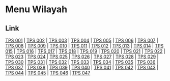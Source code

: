 # Menu Wilayah

## Link

[TPS 001](https://github.com/gigit-pemilu/pemilu-2024-65-kalimantan-utara/tree/main/pileg-dpr/hitung-suara/sub/65-kalimantan-utara/sub/71-kota-tarakan/sub/02-tarakan-tengah/sub/1003-sebengkok/sub/001-tps)
 | 
[TPS 002](https://github.com/gigit-pemilu/pemilu-2024-65-kalimantan-utara/tree/main/pileg-dpr/hitung-suara/sub/65-kalimantan-utara/sub/71-kota-tarakan/sub/02-tarakan-tengah/sub/1003-sebengkok/sub/002-tps)
 | 
[TPS 003](https://github.com/gigit-pemilu/pemilu-2024-65-kalimantan-utara/tree/main/pileg-dpr/hitung-suara/sub/65-kalimantan-utara/sub/71-kota-tarakan/sub/02-tarakan-tengah/sub/1003-sebengkok/sub/003-tps)
 | 
[TPS 004](https://github.com/gigit-pemilu/pemilu-2024-65-kalimantan-utara/tree/main/pileg-dpr/hitung-suara/sub/65-kalimantan-utara/sub/71-kota-tarakan/sub/02-tarakan-tengah/sub/1003-sebengkok/sub/004-tps)
 | 
[TPS 005](https://github.com/gigit-pemilu/pemilu-2024-65-kalimantan-utara/tree/main/pileg-dpr/hitung-suara/sub/65-kalimantan-utara/sub/71-kota-tarakan/sub/02-tarakan-tengah/sub/1003-sebengkok/sub/005-tps)
 | 
[TPS 006](https://github.com/gigit-pemilu/pemilu-2024-65-kalimantan-utara/tree/main/pileg-dpr/hitung-suara/sub/65-kalimantan-utara/sub/71-kota-tarakan/sub/02-tarakan-tengah/sub/1003-sebengkok/sub/006-tps)
 | 
[TPS 007](https://github.com/gigit-pemilu/pemilu-2024-65-kalimantan-utara/tree/main/pileg-dpr/hitung-suara/sub/65-kalimantan-utara/sub/71-kota-tarakan/sub/02-tarakan-tengah/sub/1003-sebengkok/sub/007-tps)
 | 
[TPS 008](https://github.com/gigit-pemilu/pemilu-2024-65-kalimantan-utara/tree/main/pileg-dpr/hitung-suara/sub/65-kalimantan-utara/sub/71-kota-tarakan/sub/02-tarakan-tengah/sub/1003-sebengkok/sub/008-tps)
 | 
[TPS 009](https://github.com/gigit-pemilu/pemilu-2024-65-kalimantan-utara/tree/main/pileg-dpr/hitung-suara/sub/65-kalimantan-utara/sub/71-kota-tarakan/sub/02-tarakan-tengah/sub/1003-sebengkok/sub/009-tps)
 | 
[TPS 010](https://github.com/gigit-pemilu/pemilu-2024-65-kalimantan-utara/tree/main/pileg-dpr/hitung-suara/sub/65-kalimantan-utara/sub/71-kota-tarakan/sub/02-tarakan-tengah/sub/1003-sebengkok/sub/010-tps)
 | 
[TPS 011](https://github.com/gigit-pemilu/pemilu-2024-65-kalimantan-utara/tree/main/pileg-dpr/hitung-suara/sub/65-kalimantan-utara/sub/71-kota-tarakan/sub/02-tarakan-tengah/sub/1003-sebengkok/sub/011-tps)
 | 
[TPS 012](https://github.com/gigit-pemilu/pemilu-2024-65-kalimantan-utara/tree/main/pileg-dpr/hitung-suara/sub/65-kalimantan-utara/sub/71-kota-tarakan/sub/02-tarakan-tengah/sub/1003-sebengkok/sub/012-tps)
 | 
[TPS 013](https://github.com/gigit-pemilu/pemilu-2024-65-kalimantan-utara/tree/main/pileg-dpr/hitung-suara/sub/65-kalimantan-utara/sub/71-kota-tarakan/sub/02-tarakan-tengah/sub/1003-sebengkok/sub/013-tps)
 | 
[TPS 014](https://github.com/gigit-pemilu/pemilu-2024-65-kalimantan-utara/tree/main/pileg-dpr/hitung-suara/sub/65-kalimantan-utara/sub/71-kota-tarakan/sub/02-tarakan-tengah/sub/1003-sebengkok/sub/014-tps)
 | 
[TPS 015](https://github.com/gigit-pemilu/pemilu-2024-65-kalimantan-utara/tree/main/pileg-dpr/hitung-suara/sub/65-kalimantan-utara/sub/71-kota-tarakan/sub/02-tarakan-tengah/sub/1003-sebengkok/sub/015-tps)
 | 
[TPS 016](https://github.com/gigit-pemilu/pemilu-2024-65-kalimantan-utara/tree/main/pileg-dpr/hitung-suara/sub/65-kalimantan-utara/sub/71-kota-tarakan/sub/02-tarakan-tengah/sub/1003-sebengkok/sub/016-tps)
 | 
[TPS 017](https://github.com/gigit-pemilu/pemilu-2024-65-kalimantan-utara/tree/main/pileg-dpr/hitung-suara/sub/65-kalimantan-utara/sub/71-kota-tarakan/sub/02-tarakan-tengah/sub/1003-sebengkok/sub/017-tps)
 | 
[TPS 018](https://github.com/gigit-pemilu/pemilu-2024-65-kalimantan-utara/tree/main/pileg-dpr/hitung-suara/sub/65-kalimantan-utara/sub/71-kota-tarakan/sub/02-tarakan-tengah/sub/1003-sebengkok/sub/018-tps)
 | 
[TPS 019](https://github.com/gigit-pemilu/pemilu-2024-65-kalimantan-utara/tree/main/pileg-dpr/hitung-suara/sub/65-kalimantan-utara/sub/71-kota-tarakan/sub/02-tarakan-tengah/sub/1003-sebengkok/sub/019-tps)
 | 
[TPS 020](https://github.com/gigit-pemilu/pemilu-2024-65-kalimantan-utara/tree/main/pileg-dpr/hitung-suara/sub/65-kalimantan-utara/sub/71-kota-tarakan/sub/02-tarakan-tengah/sub/1003-sebengkok/sub/020-tps)
 | 
[TPS 021](https://github.com/gigit-pemilu/pemilu-2024-65-kalimantan-utara/tree/main/pileg-dpr/hitung-suara/sub/65-kalimantan-utara/sub/71-kota-tarakan/sub/02-tarakan-tengah/sub/1003-sebengkok/sub/021-tps)
 | 
[TPS 022](https://github.com/gigit-pemilu/pemilu-2024-65-kalimantan-utara/tree/main/pileg-dpr/hitung-suara/sub/65-kalimantan-utara/sub/71-kota-tarakan/sub/02-tarakan-tengah/sub/1003-sebengkok/sub/022-tps)
 | 
[TPS 023](https://github.com/gigit-pemilu/pemilu-2024-65-kalimantan-utara/tree/main/pileg-dpr/hitung-suara/sub/65-kalimantan-utara/sub/71-kota-tarakan/sub/02-tarakan-tengah/sub/1003-sebengkok/sub/023-tps)
 | 
[TPS 024](https://github.com/gigit-pemilu/pemilu-2024-65-kalimantan-utara/tree/main/pileg-dpr/hitung-suara/sub/65-kalimantan-utara/sub/71-kota-tarakan/sub/02-tarakan-tengah/sub/1003-sebengkok/sub/024-tps)
 | 
[TPS 025](https://github.com/gigit-pemilu/pemilu-2024-65-kalimantan-utara/tree/main/pileg-dpr/hitung-suara/sub/65-kalimantan-utara/sub/71-kota-tarakan/sub/02-tarakan-tengah/sub/1003-sebengkok/sub/025-tps)
 | 
[TPS 026](https://github.com/gigit-pemilu/pemilu-2024-65-kalimantan-utara/tree/main/pileg-dpr/hitung-suara/sub/65-kalimantan-utara/sub/71-kota-tarakan/sub/02-tarakan-tengah/sub/1003-sebengkok/sub/026-tps)
 | 
[TPS 027](https://github.com/gigit-pemilu/pemilu-2024-65-kalimantan-utara/tree/main/pileg-dpr/hitung-suara/sub/65-kalimantan-utara/sub/71-kota-tarakan/sub/02-tarakan-tengah/sub/1003-sebengkok/sub/027-tps)
 | 
[TPS 028](https://github.com/gigit-pemilu/pemilu-2024-65-kalimantan-utara/tree/main/pileg-dpr/hitung-suara/sub/65-kalimantan-utara/sub/71-kota-tarakan/sub/02-tarakan-tengah/sub/1003-sebengkok/sub/028-tps)
 | 
[TPS 029](https://github.com/gigit-pemilu/pemilu-2024-65-kalimantan-utara/tree/main/pileg-dpr/hitung-suara/sub/65-kalimantan-utara/sub/71-kota-tarakan/sub/02-tarakan-tengah/sub/1003-sebengkok/sub/029-tps)
 | 
[TPS 030](https://github.com/gigit-pemilu/pemilu-2024-65-kalimantan-utara/tree/main/pileg-dpr/hitung-suara/sub/65-kalimantan-utara/sub/71-kota-tarakan/sub/02-tarakan-tengah/sub/1003-sebengkok/sub/030-tps)
 | 
[TPS 031](https://github.com/gigit-pemilu/pemilu-2024-65-kalimantan-utara/tree/main/pileg-dpr/hitung-suara/sub/65-kalimantan-utara/sub/71-kota-tarakan/sub/02-tarakan-tengah/sub/1003-sebengkok/sub/031-tps)
 | 
[TPS 032](https://github.com/gigit-pemilu/pemilu-2024-65-kalimantan-utara/tree/main/pileg-dpr/hitung-suara/sub/65-kalimantan-utara/sub/71-kota-tarakan/sub/02-tarakan-tengah/sub/1003-sebengkok/sub/032-tps)
 | 
[TPS 033](https://github.com/gigit-pemilu/pemilu-2024-65-kalimantan-utara/tree/main/pileg-dpr/hitung-suara/sub/65-kalimantan-utara/sub/71-kota-tarakan/sub/02-tarakan-tengah/sub/1003-sebengkok/sub/033-tps)
 | 
[TPS 034](https://github.com/gigit-pemilu/pemilu-2024-65-kalimantan-utara/tree/main/pileg-dpr/hitung-suara/sub/65-kalimantan-utara/sub/71-kota-tarakan/sub/02-tarakan-tengah/sub/1003-sebengkok/sub/034-tps)
 | 
[TPS 035](https://github.com/gigit-pemilu/pemilu-2024-65-kalimantan-utara/tree/main/pileg-dpr/hitung-suara/sub/65-kalimantan-utara/sub/71-kota-tarakan/sub/02-tarakan-tengah/sub/1003-sebengkok/sub/035-tps)
 | 
[TPS 036](https://github.com/gigit-pemilu/pemilu-2024-65-kalimantan-utara/tree/main/pileg-dpr/hitung-suara/sub/65-kalimantan-utara/sub/71-kota-tarakan/sub/02-tarakan-tengah/sub/1003-sebengkok/sub/036-tps)
 | 
[TPS 037](https://github.com/gigit-pemilu/pemilu-2024-65-kalimantan-utara/tree/main/pileg-dpr/hitung-suara/sub/65-kalimantan-utara/sub/71-kota-tarakan/sub/02-tarakan-tengah/sub/1003-sebengkok/sub/037-tps)
 | 
[TPS 038](https://github.com/gigit-pemilu/pemilu-2024-65-kalimantan-utara/tree/main/pileg-dpr/hitung-suara/sub/65-kalimantan-utara/sub/71-kota-tarakan/sub/02-tarakan-tengah/sub/1003-sebengkok/sub/038-tps)
 | 
[TPS 039](https://github.com/gigit-pemilu/pemilu-2024-65-kalimantan-utara/tree/main/pileg-dpr/hitung-suara/sub/65-kalimantan-utara/sub/71-kota-tarakan/sub/02-tarakan-tengah/sub/1003-sebengkok/sub/039-tps)
 | 
[TPS 040](https://github.com/gigit-pemilu/pemilu-2024-65-kalimantan-utara/tree/main/pileg-dpr/hitung-suara/sub/65-kalimantan-utara/sub/71-kota-tarakan/sub/02-tarakan-tengah/sub/1003-sebengkok/sub/040-tps)
 | 
[TPS 041](https://github.com/gigit-pemilu/pemilu-2024-65-kalimantan-utara/tree/main/pileg-dpr/hitung-suara/sub/65-kalimantan-utara/sub/71-kota-tarakan/sub/02-tarakan-tengah/sub/1003-sebengkok/sub/041-tps)
 | 
[TPS 042](https://github.com/gigit-pemilu/pemilu-2024-65-kalimantan-utara/tree/main/pileg-dpr/hitung-suara/sub/65-kalimantan-utara/sub/71-kota-tarakan/sub/02-tarakan-tengah/sub/1003-sebengkok/sub/042-tps)
 | 
[TPS 043](https://github.com/gigit-pemilu/pemilu-2024-65-kalimantan-utara/tree/main/pileg-dpr/hitung-suara/sub/65-kalimantan-utara/sub/71-kota-tarakan/sub/02-tarakan-tengah/sub/1003-sebengkok/sub/043-tps)
 | 
[TPS 044](https://github.com/gigit-pemilu/pemilu-2024-65-kalimantan-utara/tree/main/pileg-dpr/hitung-suara/sub/65-kalimantan-utara/sub/71-kota-tarakan/sub/02-tarakan-tengah/sub/1003-sebengkok/sub/044-tps)
 | 
[TPS 045](https://github.com/gigit-pemilu/pemilu-2024-65-kalimantan-utara/tree/main/pileg-dpr/hitung-suara/sub/65-kalimantan-utara/sub/71-kota-tarakan/sub/02-tarakan-tengah/sub/1003-sebengkok/sub/045-tps)
 | 
[TPS 046](https://github.com/gigit-pemilu/pemilu-2024-65-kalimantan-utara/tree/main/pileg-dpr/hitung-suara/sub/65-kalimantan-utara/sub/71-kota-tarakan/sub/02-tarakan-tengah/sub/1003-sebengkok/sub/046-tps)
 | 
[TPS 047](https://github.com/gigit-pemilu/pemilu-2024-65-kalimantan-utara/tree/main/pileg-dpr/hitung-suara/sub/65-kalimantan-utara/sub/71-kota-tarakan/sub/02-tarakan-tengah/sub/1003-sebengkok/sub/047-tps)

